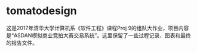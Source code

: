 # tomatodesign

这是2017年清华大学计算机系《软件工程》课程Proj 9的组队大作业，项目内容是“ASDAN模拟商业竞拍大赛交易系统”。这里保留了一些过程记录、图表和最终的报告文件。